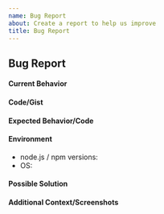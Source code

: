 ```yaml
---
name: Bug Report
about: Create a report to help us improve
title: Bug Report
---
```


<!--- Please note this repository's Issue Tracker is not being watched.
Issues are instead being tracked in our public Jira project:
https://jira.mongodb.org/projects/VSCODE/summary
-->
<!--- Provide a general summary of the issue in the Title above -->

## Bug Report

#### Current Behavior

<!--- A clear and concise description of the behavior -->

#### Code/Gist

<!--- Any code, gist links, or repo links you have available that would be helpful for debugging -->

#### Expected Behavior/Code

<!--- A clear and concise description of what you expected to happen (or code). -->

#### Environment

<!--
- node.js / npm versions: [e.g. node v10.3.0 / npm 6.7.1]
- OS: [e.g. OSX 10.13.4, Windows 10]
-->

- node.js / npm versions:
- OS:

#### Possible Solution

<!--- Only if you have suggestions on a fix for the bug -->

#### Additional Context/Screenshots

<!--- Add any other context about the problem here. If applicable, add screenshots to help explain. -->
